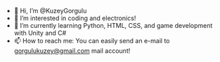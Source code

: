 - 👋 Hi, I’m @KuzeyGorgulu
- 👀 I’m interested in coding and electronics!
- 🌱 I’m currently learning Python, HTML, CSS, and game development with Unity and C#
- 📫 How to reach me: You can easily send an e-mail to gorgulukuzey@gmail.com mail account!

<!---
NorthString/NorthString is a ✨ special ✨ repository because its `README.md` (this file) appears on your GitHub profile.
You can click the Preview link to take a look at your changes.
--->
